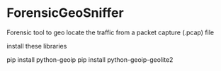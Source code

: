# ForensicGeoSniffer
Forensic tool to geo locate the traffic from a packet capture (.pcap) file

install these libraries

pip install python-geoip
pip install python-geoip-geolite2
